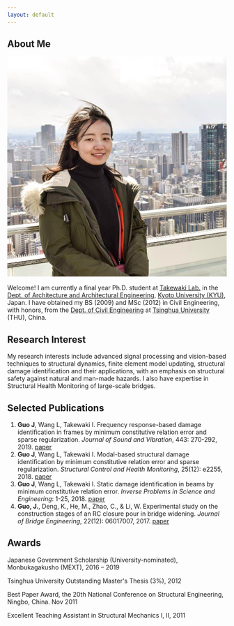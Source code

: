 ```yaml
---
layout: default
---
```


## About Me

<img class="profile-picture" src="me.jpg">

Welcome! I am currently a final year Ph.D. student at [Takewaki Lab.](http://takewaki-lab.archi.kyoto-u.ac.jp/takewaki_tsuji_lab/home.php?lang=ENG) in the [Dept. of Architecture and Architectural Engineering](https://www.ar.t.kyoto-u.ac.jp/en), [Kyoto University (KYU)](https://www.kyoto-u.ac.jp/en/), Japan. I have obtained my BS (2009) and MSc (2012) in Civil Engineering, with honors, from the [Dept. of Civil Engineering](http://www.civil.tsinghua.edu.cn/en/ce/index.html) at [Tsinghua University](http://www.tsinghua.edu.cn/publish/thu2018en/index.html) (THU), China.

## Research Interest

My research interests include advanced signal processing and vision-based techniques to structural dynamics, finite element model updating, structural damage identification and their applications, with an emphasis on structural safety against natural and man-made hazards. I also have expertise in Structural Health Monitoring of large-scale bridges.  

## Selected Publications

1. **Guo J**, Wang L, Takewaki I. Frequency response-based damage identification in frames by minimum constitutive relation error and sparse regularization. *Journal of Sound and Vibration*, 443: 270-292, 2019.
[paper](https://www.sciencedirect.com/science/article/pii/S0022460X1830782X)
2. **Guo J**, Wang L, Takewaki I. Modal-based structural damage identification by minimum constitutive relation error and sparse regularization. *Structural Control and Health Monitoring*, 25(12): e2255, 2018.
[paper](https://onlinelibrary.wiley.com/doi/full/10.1002/stc.2255)
3. **Guo J**, Wang L, Takewaki I. Static damage identification in beams by minimum constitutive relation error. *Inverse Problems in Science and Engineering*: 1-25, 2018.
[paper](https://www.tandfonline.com/doi/abs/10.1080/17415977.2018.1553965)
4. **Guo, J.**, Deng, K., He, M., Zhao, C., & Li, W. Experimental study on the construction stages of an RC closure pour in bridge widening. *Journal of Bridge Engineering*, 22(12): 06017007, 2017.
[paper](https://ascelibrary.org/doi/full/10.1061/(ASCE)BE.1943-5592.0001155)

## Awards

Japanese Government Scholarship (University-nominated), Monbukagakusho (MEXT), 2016 – 2019

Tsinghua University Outstanding Master's Thesis (3%), 2012

Best Paper Award, the 20th National Conference on Structural Engineering, Ningbo, China. Nov 2011

Excellent Teaching Assistant in Structural Mechanics I, II, 2011

